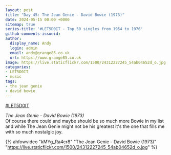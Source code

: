 ```yaml
---
layout: post
title: "Day 45: The Jean Genie - David Bowie (1973)"
date: 2024-05-15 00:00 +0000
sitemap: true
series-title: '#LET5D0IT - Top 50 singles from 1954 to 1976'
github-comments-issueid:
author:
  display_name: Andy
  login: admin
  email: andy@grange85.co.uk
  url: https://www.grange85.co.uk
image: https://live.staticflickr.com/1500/24312227245_54ab04652d_o.jpg
categories:
- LET5D0IT
- music
tags:
- the jean genie
- david bowie
---
```

[#LET5D0IT](https://bsky.app/profile/let5d0it.bsky.social)

_The Jean Genie - David Bowie (1973)_  
Of course there could and maybe should be so much more Bowie in my list and while The Jean Genie might not be his greatest it's the one that fills me with so much nostalgic joy.

{% ahfowvideo "kMYg_Ra4cr8" "The Jean Genie - David Bowie (1973)" "https://live.staticflickr.com/1500/24312227245_54ab04652d_o.jpg" %}

